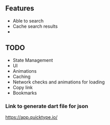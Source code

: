 ## Features
- Able to search
- Cache search results
- 

## TODO
- State Management
- UI
- Animations
- Caching
- Network checks and animations for loading
- Copy link
- Bookmarks

### Link to generate dart file for json
https://app.quicktype.io/